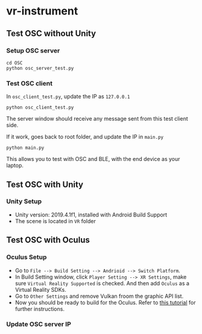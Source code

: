# vr-instrument
## Test OSC without Unity
### Setup OSC server
```
cd OSC
python osc_server_test.py
```

### Test OSC client
In `osc_client_test.py`, update the IP as `127.0.0.1`

```
python osc_client_test.py
```
The server window should receive any message sent from this test client side. 

If it work, goes back to root folder, and update the IP in `main.py`
```
python main.py
```
This allows you to test with OSC and BLE, with the end device as your laptop. 

## Test OSC with Unity

### Unity Setup
* Unity version: 2019.4.1f1, installed with Android Build Support 
* The scene is located in `VR` folder


## Test OSC with Oculus
### Oculus Setup
* Go to `File --> Build Setting --> Andrioid --> Switch Platform`. 
* In Build Setting window, click `Player Setting --> XR Settings`, make sure `Virtual Reality Supported` is checked. And then add `Oculus` as a Virtual Reality SDKs. 
* Go to `Other Settings` and remove Vulkan froom the graphic API list.
* Now you should be ready to build for the Oculus. Refer to [this tutorial](https://www.youtube.com/watch?v=eySe4Wj6xbk&t=135s) for further instructions. 

### Update OSC server IP
